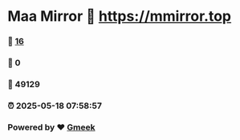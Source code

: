 # Maa Mirror :link: https://mmirror.top 
### :page_facing_up: [16](https://mmirror.top/tag.html) 
### :speech_balloon: 0 
### :hibiscus: 49129 
### :alarm_clock: 2025-05-18 07:58:57 
### Powered by :heart: [Gmeek](https://github.com/Meekdai/Gmeek)
